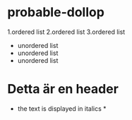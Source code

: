 # probable-dollop

1.ordered list
2.ordered list
3.ordered list

* unordered list
* unordered list
* unordered list

# Detta är en header

* the text is displayed in italics *
